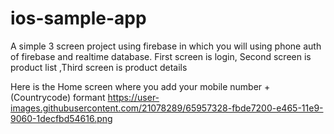 # ios-sample-app
A simple 3 screen project using firebase in which you will using phone auth of firebase and realtime database. First screen is login, Second screen is product list ,Third screen is product details

Here is the Home screen  where you add your mobile number +(Countrycode) formant 
https://user-images.githubusercontent.com/21078289/65957328-fbde7200-e465-11e9-9060-1decfbd54616.png
